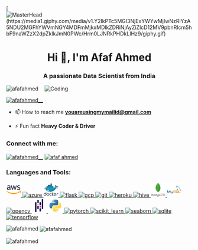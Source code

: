 [![MasterHead
(https://media1.giphy.com/media/v1.Y2lkPTc5MGI3NjExYWYwMjIwNzRlYzA5NDU2MGFhYWVmNGY4MDFmMjkxMDlkZDRiNjAyZiZlcD12MV9pbnRlcm5hbF9naWZzX2dpZklkJmN0PWc/Hrm0LJNRkPHDkLIHz9/giphy.gif)](https://rishavchanda.io)
<h1 align="center">Hi 👋, I'm Afaf Ahmed</h1>
<h3 align="center">A passionate Data Scientist from India</h3>
<img align="right" alt="Coding" width="400" src="https://hivepress.io/wp-content/uploads/2021/01/How-to-create-a-job-board-1.jpg">

<p align="left"> <img src="https://komarev.com/ghpvc/?username=afafahmed&label=Profile%20views&color=0e75b6&style=flat" alt="afafahmed" /> </p>

<p align="left"> <a href="https://twitter.com/afafahmed__" target="blank"><img src="https://img.shields.io/twitter/follow/afafahmed__?logo=twitter&style=for-the-badge" alt="afafahmed__" /></a> </p>

- 📫 How to reach me **youareusingmymailid@gmail.com**

- ⚡ Fun fact **Heavy Coder & Driver**

<h3 align="left">Connect with me:</h3>
<p align="left">
<a href="https://twitter.com/afafahmed__" target="blank"><img align="center" src="https://raw.githubusercontent.com/rahuldkjain/github-profile-readme-generator/master/src/images/icons/Social/twitter.svg" alt="afafahmed__" height="30" width="40" /></a>
<a href="https://linkedin.com/in/afaf ahmed" target="blank"><img align="center" src="https://raw.githubusercontent.com/rahuldkjain/github-profile-readme-generator/master/src/images/icons/Social/linked-in-alt.svg" alt="afaf ahmed" height="30" width="40" /></a>
</p>

<h3 align="left">Languages and Tools:</h3>
<p align="left"> <a href="https://aws.amazon.com" target="_blank" rel="noreferrer"> <img src="https://raw.githubusercontent.com/devicons/devicon/master/icons/amazonwebservices/amazonwebservices-original-wordmark.svg" alt="aws" width="40" height="40"/> </a> <a href="https://azure.microsoft.com/en-in/" target="_blank" rel="noreferrer"> <img src="https://www.vectorlogo.zone/logos/microsoft_azure/microsoft_azure-icon.svg" alt="azure" width="40" height="40"/> </a> <a href="https://www.docker.com/" target="_blank" rel="noreferrer"> <img src="https://raw.githubusercontent.com/devicons/devicon/master/icons/docker/docker-original-wordmark.svg" alt="docker" width="40" height="40"/> </a> <a href="https://flask.palletsprojects.com/" target="_blank" rel="noreferrer"> <img src="https://www.vectorlogo.zone/logos/pocoo_flask/pocoo_flask-icon.svg" alt="flask" width="40" height="40"/> </a> <a href="https://cloud.google.com" target="_blank" rel="noreferrer"> <img src="https://www.vectorlogo.zone/logos/google_cloud/google_cloud-icon.svg" alt="gcp" width="40" height="40"/> </a> <a href="https://git-scm.com/" target="_blank" rel="noreferrer"> <img src="https://www.vectorlogo.zone/logos/git-scm/git-scm-icon.svg" alt="git" width="40" height="40"/> </a> <a href="https://heroku.com" target="_blank" rel="noreferrer"> <img src="https://www.vectorlogo.zone/logos/heroku/heroku-icon.svg" alt="heroku" width="40" height="40"/> </a> <a href="https://hive.apache.org/" target="_blank" rel="noreferrer"> <img src="https://www.vectorlogo.zone/logos/apache_hive/apache_hive-icon.svg" alt="hive" width="40" height="40"/> </a> <a href="https://www.mongodb.com/" target="_blank" rel="noreferrer"> <img src="https://raw.githubusercontent.com/devicons/devicon/master/icons/mongodb/mongodb-original-wordmark.svg" alt="mongodb" width="40" height="40"/> </a> <a href="https://www.mysql.com/" target="_blank" rel="noreferrer"> <img src="https://raw.githubusercontent.com/devicons/devicon/master/icons/mysql/mysql-original-wordmark.svg" alt="mysql" width="40" height="40"/> </a> <a href="https://opencv.org/" target="_blank" rel="noreferrer"> <img src="https://www.vectorlogo.zone/logos/opencv/opencv-icon.svg" alt="opencv" width="40" height="40"/> </a> <a href="https://pandas.pydata.org/" target="_blank" rel="noreferrer"> <img src="https://raw.githubusercontent.com/devicons/devicon/2ae2a900d2f041da66e950e4d48052658d850630/icons/pandas/pandas-original.svg" alt="pandas" width="40" height="40"/> </a> <a href="https://www.python.org" target="_blank" rel="noreferrer"> <img src="https://raw.githubusercontent.com/devicons/devicon/master/icons/python/python-original.svg" alt="python" width="40" height="40"/> </a> <a href="https://pytorch.org/" target="_blank" rel="noreferrer"> <img src="https://www.vectorlogo.zone/logos/pytorch/pytorch-icon.svg" alt="pytorch" width="40" height="40"/> </a> <a href="https://scikit-learn.org/" target="_blank" rel="noreferrer"> <img src="https://upload.wikimedia.org/wikipedia/commons/0/05/Scikit_learn_logo_small.svg" alt="scikit_learn" width="40" height="40"/> </a> <a href="https://seaborn.pydata.org/" target="_blank" rel="noreferrer"> <img src="https://seaborn.pydata.org/_images/logo-mark-lightbg.svg" alt="seaborn" width="40" height="40"/> </a> <a href="https://www.sqlite.org/" target="_blank" rel="noreferrer"> <img src="https://www.vectorlogo.zone/logos/sqlite/sqlite-icon.svg" alt="sqlite" width="40" height="40"/> </a> <a href="https://www.tensorflow.org" target="_blank" rel="noreferrer"> <img src="https://www.vectorlogo.zone/logos/tensorflow/tensorflow-icon.svg" alt="tensorflow" width="40" height="40"/> </a> </p>

<p><img align="left" src="https://github-readme-stats.vercel.app/api/top-langs?username=afafahmed&show_icons=true&locale=en&layout=compact" alt="afafahmed" /></p>

<p>&nbsp;<img align="center" src="https://github-readme-stats.vercel.app/api?username=afafahmed&show_icons=true&locale=en" alt="afafahmed" /></p>

<p><img align="center" src="https://github-readme-streak-stats.herokuapp.com/?user=afafahmed&" alt="afafahmed" /></p>
